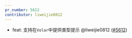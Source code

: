 ```yaml
---
pr_number: 5612
contributor: liweijie0812
---
```


- feat: 支持在`Volar`中提供类型提示 @liweijie0812 ([#5612](https://github.com/Tencent/tdesign-vue-next/pull/5612))
